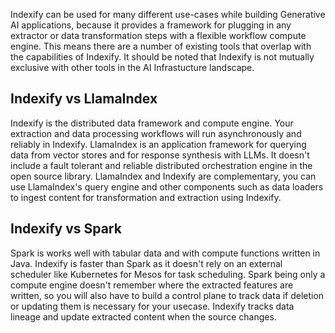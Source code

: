 Indexify can be used for many different use-cases while building Generative AI applications, because it provides a framework for plugging in any extractor or data transformation steps with a flexible workflow compute engine. This means there are a number of existing tools that overlap with the capabilities of Indexify. It should be noted that Indexify is not mutually exclusive with other tools in the AI Infrastucture landscape.

## Indexify vs LlamaIndex

Indexify is the distributed data framework and compute engine. Your extraction and data processing workflows will run asynchronously and reliably in Indexify. LlamaIndex is an application framework for querying data from vector stores and for response synthesis with LLMs. It doesn't include a fault tolerant and reliable distributed orchestration engine in the open source library. LlamaIndex and Indexify are complementary, you can use LlamaIndex's query engine and other components such as data loaders to ingest content for transformation and extraction using Indexify. 

## Indexify vs Spark
Spark is works well with tabular data and with compute functions written in Java. Indexify is faster than Spark as it doesn't rely on an external scheduler like Kubernetes for Mesos for task scheduling. Spark being only a compute engine doesn't remember where the extracted features are written, so you will also have to build a control plane to track data if deletion or updating them is necessary for your usecase. Indexify tracks data lineage and update extracted content when the source changes.


